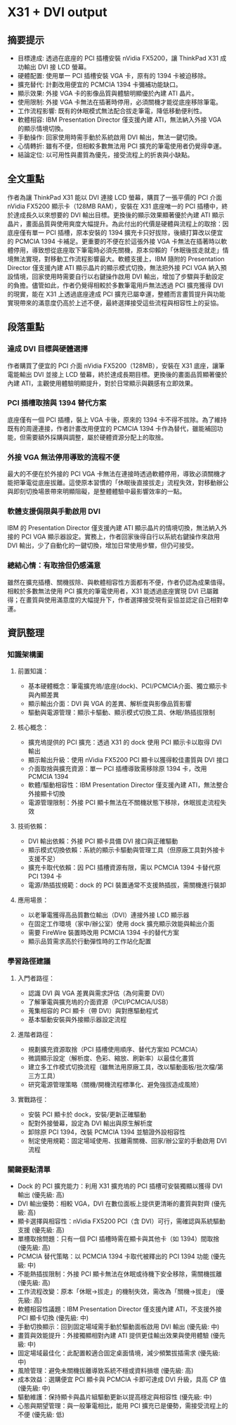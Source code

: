 # X31 + DVI output

## 摘要提示
- 目標達成: 透過在底座的 PCI 插槽安裝 nVidia FX5200，讓 ThinkPad X31 成功輸出 DVI 接 LCD 螢幕。
- 硬體配置: 使用單一 PCI 插槽安裝 VGA 卡，原有的 1394 卡被迫移除。
- 擴充替代: 計劃改用便宜的 PCMCIA 1394 卡彌補功能缺口。
- 顯示效果: 外接 VGA 卡的影像品質與體驗明顯優於內建 ATI 晶片。
- 使用限制: 外接 VGA 卡無法在插著時停用，必須關機才能從底座移除筆電。
- 工作流程影響: 既有的休眠模式無法配合拔走筆電，降低移動便利性。
- 軟體相容: IBM Presentation Director 僅支援內建 ATI，無法納入外接 VGA 的顯示情境切換。
- 手動操作: 回家使用時需手動於系統啟用 DVI 輸出，無法一鍵切換。
- 心情轉折: 雖有不便，但相較多數無法用 PCI 擴充的筆電使用者仍覺得幸運。
- 結論定位: 以可用性與畫質為優先，接受流程上的折衷與小缺點。

## 全文重點
作者為讓 ThinkPad X31 能以 DVI 連接 LCD 螢幕，購買了一張平價的 PCI 介面 nVidia FX5200 顯示卡（128MB RAM），安裝在 X31 底座唯一的 PCI 插槽中，終於達成長久以來想要的 DVI 輸出目標。更換後的顯示效果顯著優於內建 ATI 顯示晶片，畫面品質與使用爽度大幅提升。為此付出的代價是硬體與流程上的取捨：因底座僅有單一 PCI 插槽，原本安裝的 1394 擴充卡只好拔除，後續打算改以便宜的 PCMCIA 1394 卡補足。更重要的不便在於這張外接 VGA 卡無法在插著時以軟體停用，導致想從底座取下筆電時必須先關機，原本仰賴的「休眠後拔走就走」情境無法實現，對移動工作流程影響最大。軟體支援上，IBM 隨附的 Presentation Director 僅支援內建 ATI 顯示晶片的顯示模式切換，無法把外接 PCI VGA 納入預設情境，回家使用時需要自行以右鍵操作啟用 DVI 輸出，增加了步驟與手動設定的負擔。儘管如此，作者仍覺得相較於多數筆電用戶無法透過 PCI 擴充獲得 DVI 的現實，能在 X31 上透過底座達成 PCI 擴充已屬幸運，整體而言畫質提升與功能實現帶來的滿意度仍高於上述不便，最終選擇接受這些流程與相容性上的妥協。

## 段落重點
### 達成 DVI 目標與硬體選擇
作者購買了便宜的 PCI 介面 nVidia FX5200（128MB），安裝在 X31 底座，讓筆電能輸出 DVI 並接上 LCD 螢幕，終於達成長期目標。更換後的畫面品質顯著優於內建 ATI，主觀使用體驗明顯提升，對於日常顯示與觀感有立即效果。

### PCI 插槽取捨與 1394 替代方案
底座僅有一個 PCI 插槽，裝上 VGA 卡後，原來的 1394 卡不得不拔除。為了維持既有的周邊連接，作者計畫改用便宜的 PCMCIA 1394 卡作為替代，雖能補回功能，但需要額外採購與調整，屬於硬體資源分配上的取捨。

### 外接 VGA 無法停用導致的流程不便
最大的不便在於外接的 PCI VGA 卡無法在連接時透過軟體停用，導致必須關機才能把筆電從底座拔離。這使原本習慣的「休眠後直接拔走」流程失效，對移動辦公與即刻切換場景帶來明顯阻礙，是整體體驗中最影響效率的一點。

### 軟體支援侷限與手動啟用 DVI
IBM 的 Presentation Director 僅支援內建 ATI 顯示晶片的情境切換，無法納入外接的 PCI VGA 顯示器設定。實務上，作者回家後得自行以系統右鍵操作來啟用 DVI 輸出，少了自動化的一鍵切換，增加日常使用步驟，但仍可接受。

### 總結心情：有取捨但仍感滿意
雖然在擴充插槽、關機拔除、與軟體相容性方面都有不便，作者仍認為成果值得。相較於多數無法使用 PCI 擴充的筆電使用者，X31 能透過底座實現 DVI 已屬難得；在畫質與使用滿意度的大幅提升下，作者選擇接受現有妥協並認定自己相對幸運。

## 資訊整理

### 知識架構圖
1. 前置知識：
   - 基本硬體概念：筆電擴充塢/底座(dock)、PCI/PCMCIA介面、獨立顯示卡與內顯差異
   - 顯示輸出介面：DVI 與 VGA 的差異、解析度與影像品質影響
   - 驅動與電源管理：顯示卡驅動、顯示模式切換工具、休眠/熱插拔限制

2. 核心概念：
   - 擴充塢提供的 PCI 擴充：透過 X31 的 dock 使用 PCI 顯示卡以取得 DVI 輸出
   - 顯示輸出升級：使用 nVidia FX5200 PCI 顯卡以獲得較佳畫質與 DVI 接口
   - 介面取捨與擴充資源：單一 PCI 插槽導致需移除原 1394 卡，改用 PCMCIA 1394
   - 軟體/驅動相容性：IBM Presentation Director 僅支援內建 ATI，無法整合外接顯卡切換
   - 電源管理限制：外接 PCI 顯卡無法在不關機狀態下移除，休眠拔走流程失效

3. 技術依賴：
   - DVI 輸出依賴：外接 PCI 顯卡具備 DVI 接口與正確驅動
   - 顯示模式切換依賴：系統的顯示卡驅動與管理工具（但原廠工具對外接卡支援不足）
   - 擴充卡取代依賴：因 PCI 插槽資源有限，需以 PCMCIA 1394 卡替代原 PCI 1394 卡
   - 電源/熱插拔規範：dock 的 PCI 裝置通常不支援熱插拔，需關機進行裝卸

4. 應用場景：
   - 以老筆電獲得高品質數位輸出（DVI）連接外接 LCD 顯示器
   - 在固定工作環境（家中/辦公室）使用 dock 擴充顯示效能與輸出介面
   - 需要 FireWire 裝置時改用 PCMCIA 1394 卡的替代方案
   - 顯示品質需求高於行動彈性時的工作站化配置

### 學習路徑建議
1. 入門者路徑：
   - 認識 DVI 與 VGA 差異與需求評估（為何需要 DVI）
   - 了解筆電與擴充塢的介面資源（PCI/PCMCIA/USB）
   - 蒐集相容的 PCI 顯卡（帶 DVI）與對應驅動程式
   - 基本驅動安裝與外接顯示器設定流程

2. 進階者路徑：
   - 規劃擴充資源取捨（PCI 插槽使用順序、替代方案如 PCMCIA）
   - 微調顯示設定（解析度、色彩、縮放、刷新率）以最佳化畫質
   - 建立多工作模式切換流程（雖無法用原廠工具，改以驅動面板/批次檔/第三方工具）
   - 研究電源管理策略（關機/開機流程標準化、避免強拔造成風險）

3. 實戰路徑：
   - 安裝 PCI 顯卡於 dock，安裝/更新正確驅動
   - 配對外接螢幕，設定為 DVI 輸出與原生解析度
   - 卸除原 PCI 1394，改裝 PCMCIA 1394 並驗證外設相容性
   - 制定使用規範：固定場域使用、拔離需關機、回家/辦公室的手動啟用 DVI 流程

### 關鍵要點清單
- Dock 的 PCI 擴充能力：利用 X31 擴充塢的 PCI 插槽可安裝獨顯以獲得 DVI 輸出 (優先級: 高)
- DVI 輸出優勢：相較 VGA，DVI 在數位面板上提供更清晰的畫質與對齊 (優先級: 高)
- 顯卡選擇與相容性：nVidia FX5200 PCI（含 DVI）可行，需確認與系統驅動支援 (優先級: 高)
- 單槽取捨問題：只有一個 PCI 插槽時需在顯卡與其他卡（如 1394）間取捨 (優先級: 高)
- PCMCIA 替代策略：以 PCMCIA 1394 卡取代被釋出的 PCI 1394 功能 (優先級: 中)
- 不能熱插拔限制：外接 PCI 顯卡無法在休眠或待機下安全移除，需關機拔離 (優先級: 高)
- 工作流程改變：原本「休眠→拔走」的機制失效，需改為「關機→拔走」 (優先級: 高)
- 軟體相容性議題：IBM Presentation Director 僅支援內建 ATI，不支援外接 PCI 顯卡切換 (優先級: 中)
- 手動切換顯示：回到固定場域需手動於驅動面板啟用 DVI 輸出 (優先級: 中)
- 畫質與效能提升：外接獨顯相對內建 ATI 提供更佳輸出效果與使用體驗 (優先級: 中)
- 固定場域最佳化：此配置較適合固定桌面情境，減少頻繁拔插需求 (優先級: 中)
- 風險管理：避免未關機拔離導致系統不穩或資料損壞 (優先級: 高)
- 成本效益：選購便宜 PCI 顯卡與 PCMCIA 卡即可達成 DVI 升級，具高 CP 值 (優先級: 中)
- 驅動維護：保持顯卡與晶片組驅動更新以提高穩定與相容性 (優先級: 中)
- 心態與期望管理：與一般筆電相比，能用 PCI 擴充已是優勢，需接受流程上的不便 (優先級: 低)